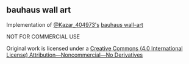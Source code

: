## bauhaus wall art

Implementation of [@Kazar_404973's](https://www.printables.com/@Kazar_404973) [bauhaus wall-art]( https://www.printables.com/model/846895-bauhaus-wall-art)

NOT FOR COMMERCIAL USE

Original work is licensed under a
[Creative Commons (4.0 International License)
Attribution—Noncommercial—No Derivatives](https://creativecommons.org/licenses/by-nc-nd/4.0/)

